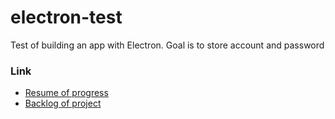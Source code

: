 # electron-test
Test of building an app with Electron. Goal is to store account and password

### Link
+ [Resume of progress](https://github.com/vince-bourgmayer/electron-test/blob/master/RESUME.md)
+ [Backlog of project](https://github.com/vince-bourgmayer/electron-test/project-management/blob/master/BACKLOG.md)